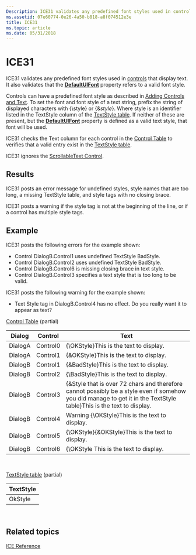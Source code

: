 ```yaml
---
Description: ICE31 validates any predefined font styles used in controls that display text. It also validates that the DefaultUIFont property refers to a valid font style.
ms.assetid: 07e60774-0e26-4a50-b818-a8f074512e3e
title: ICE31
ms.topic: article
ms.date: 05/31/2018
---
```


# ICE31

ICE31 validates any predefined font styles used in [controls](controls.md) that display text. It also validates that the [**DefaultUIFont**](defaultuifont.md) property refers to a valid font style.

Controls can have a predefined font style as described in [Adding Controls and Text](adding-controls-and-text.md). To set the font and font style of a text string, prefix the string of displayed characters with {\\style} or {&*style*}. Where style is an identifier listed in the TextStyle column of the [TextStyle table](textstyle-table.md). If neither of these are present, but the [**DefaultUIFont**](defaultuifont.md) property is defined as a valid text style, that font will be used.

ICE31 checks the Text column for each control in the [Control Table](control-table.md) to verifies that a valid entry exist in the [TextStyle table](textstyle-table.md).

ICE31 ignores the [ScrollableText Control](scrollabletext-control.md).

## Results

ICE31 posts an error message for undefined styles, style names that are too long, a missing TextStyle table, and style tags with no closing brace.

ICE31 posts a warning if the style tag is not at the beginning of the line, or if a control has multiple style tags.

## Example

ICE31 posts the following errors for the example shown:

-   Control DialogB.Control1 uses undefined TextStyle BadStyle.
-   Control DialogB.Control2 uses undefined TextStyle BadStyle.
-   Control DialogB.Control6 is missing closing brace in text style.
-   Control DialogB.Control3 specifies a text style that is too long to be valid.

ICE31 posts the following warning for the example shown:

-   Text Style tag in DialogB.Control4 has no effect. Do you really want it to appear as text?

[Control Table](control-table.md) (partial)



| Dialog  | Control  | Text                                                                                                                                                                |
|---------|----------|---------------------------------------------------------------------------------------------------------------------------------------------------------------------|
| DialogA | Control0 | {\\OKStyle}This is the text to display.                                                                                                                             |
| DialogA | Control1 | {&OKStyle}This is the text to display.                                                                                                                              |
| DialogB | Control1 | {&BadStyle}This is the text to display.                                                                                                                             |
| DialogB | Control2 | {\\BadStyle}This is the text to display.                                                                                                                            |
| DialogB | Control3 | {&Style that is over 72 chars and therefore cannot possibly be a style even if somehow you did manage to get it in the TextStyle table}This is the text to display. |
| DialogB | Control4 | Warning {\\OKStyle}This is the text to display.                                                                                                                     |
| DialogB | Control5 | {\\OKStyle}{&OKStyle}This is the text to display.                                                                                                                   |
| DialogB | Control6 | {\\OKStyle This is the text to display.                                                                                                                             |



 

[TextStyle table](textstyle-table.md) (partial)



| TextStyle |
|-----------|
| OkStyle   |



 

## Related topics

<dl> <dt>

[ICE Reference](ice-reference.md)
</dt> </dl>

 

 



